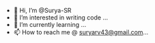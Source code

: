 - 👋 Hi, I’m @Surya-SR
- 👀 I’m interested in  writing code ...
- 🌱 I’m currently learning ...
- 📫 How to reach me @ suryarv43@gmail.com...

<!---
Surya-SR/Surya-SR is a ✨ special ✨ repository because its `README.md` (this file) appears on your GitHub profile.
You can click the Preview link to take a look at your changes.
--->
